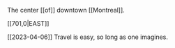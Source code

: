 
The center [[of]] downtown [[Montreal]].

[[701,0|EAST]] 

[[2023-04-06]]
Travel is easy, so long as one imagines.
